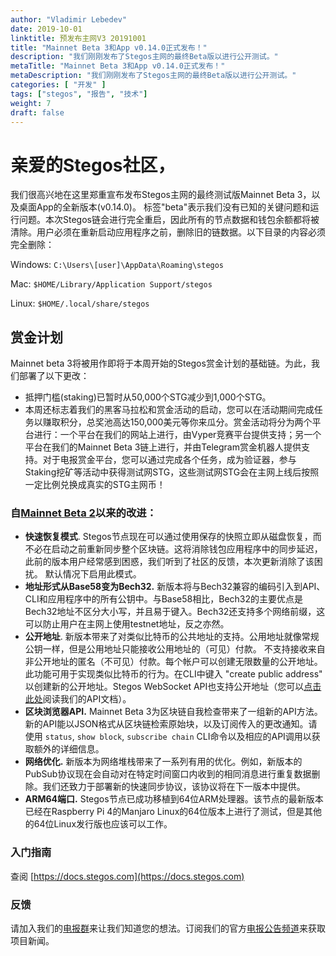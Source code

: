 ```yaml
---
author: "Vladimir Lebedev"
date: 2019-10-01
linktitle: 预发布主网V3 20191001
title: "Mainnet Beta 3和App v0.14.0正式发布！"
description: "我们刚刚发布了Stegos主网的最终Beta版以进行公开测试。"
metaTitle: "Mainnet Beta 3和App v0.14.0正式发布！"
metaDescription: "我们刚刚发布了Stegos主网的最终Beta版以进行公开测试。"
categories: [ "开发" ]
tags: ["stegos", "报告", "技术"]
weight: 7
draft: false
---
```

# 亲爱的Stegos社区，

我们很高兴地在这里郑重宣布发布Stegos主网的最终测试版Mainnet Beta 3，以及桌面App的全新版本(v0.14.0)。 标签"beta"表示我们没有已知的关键问题和运行问题。本次Stegos链会进行完全重启，因此所有的节点数据和钱包余额都将被清除。用户必须在重新启动应用程序之前，删除旧的链数据。以下目录的内容必须完全删除：

Windows: `C:\Users\[user]\AppData\Roaming\stegos`

Mac: `$HOME/Library/Application Support/stegos`

Linux: `$HOME/.local/share/stegos`

## 赏金计划

Mainnet beta 3将被用作即将于本周开始的Stegos赏金计划的基础链。为此，我们部署了以下更改：

- 抵押门槛(staking)已暂时从50,000个STG减少到1,000个STG。
- 本周还标志着我们的黑客马拉松和赏金活动的启动，您可以在活动期间完成任务以赚取积分，总奖池高达150,000美元等你来瓜分。赏金活动将分为两个平台进行：一个平台在我们的网站上进行，由Vyper竞赛平台提供支持；另一个平台在我们的Mainnet Beta 3链上进行，并由Telegram赏金机器人提供支持。对于电报赏金平台，您可以通过完成各个任务，成为验证器，参与Staking挖矿等活动中获得测试网STG，这些测试网STG会在主网上线后按照一定比例兑换成真实的STG主网币！

### 自[Mainnet Beta 2](https://github.com/stegos/stegos/releases/tag/v0.13)以来的改进：

- **快速恢复模式**. Stegos节点现在可以通过使用保存的快照立即从磁盘恢复，而不必在启动之前重新同步整个区块链。这将消除钱包应用程序中的同步延迟，此前的版本用户经常感到困惑，我们听到了社区的反馈，本次更新消除了该困扰。 默认情况下启用此模式。
- **地址形式从Base58变为Bech32.** 新版本将与Bech32兼容的编码引入到API、CLI和应用程序中的所有公钥中。与Base58相比，Bech32的主要优点是Bech32地址不区分大小写，并且易于键入。Bech32还支持多个网络前缀，这可以防止用户在主网上使用testnet地址，反之亦然。
- **公开地址**. 新版本带来了对类似比特币的公共地址的支持。公用地址就像常规公钥一样，但是公用地址只能接收公用地址的（可见）付款。 不支持接收来自非公开地址的匿名（不可见）付款。每个帐户可以创建无限数量的公开地址。此功能可用于实现类似比特币的行为。在CLI中键入 "create public address" 以创建新的公开地址。Stegos WebSocket API也支持公开地址（您可以[点击此处](https://docs.stegos.com/developers/websocket_api)阅读我们的API文档）。
- **区块浏览器API.** Mainnet Beta 3为区块链自我检查带来了一组新的API方法。新的API能以JSON格式从区块链检索原始块，以及订阅传入的更改通知。请使用 `status`, `show block`, `subscribe chain` CLI命令以及相应的API调用以获取额外的详细信息。
- **网络优化.** 新版本为网络堆栈带来了一系列有用的优化。例如，新版本的PubSub协议现在会自动对在特定时间窗口内收到的相同消息进行重复数据删除。我们还致力于部署新的快速同步协议，该协议将在下一版本中提供。
- **ARM64端口.** Stegos节点已成功移植到64位ARM处理器。该节点的最新版本已经在Raspberry Pi 4的Manjaro Linux的64位版本上进行了测试，但是其他的64位Linux发行版也应该可以工作。

### 入门指南

查阅 [https://docs.stegos.com](https://docs.stegos.com)

### 反馈

请加入我们的[电报群](https://stg.to/tgcсh)来让我们知道您的想法。订阅我们的官方[电报公告频道](https://stg.to/tgnch)来获取项目新闻。
